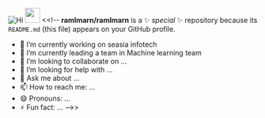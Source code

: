 ![Hi](https://encrypted-tbn0.gstatic.com/images?q=tbn:ANd9GcTI1_AM9HyBmoagrC5P2a-QQV_C-bKg9GOb1A&s)
<img src="https://em-content.zobj.net/source/animated-noto-color-emoji/356/waving-hand_medium-light-skin-tone_1f44b-1f3fc_1f3fc.gif" width="30px">
<<!--
**ramImarn/ramImarn** is a ✨ _special_ ✨ repository because its `README.md` (this file) appears on your GitHub profile.

- 🔭 I’m currently working on seasia infotech 
- 🌱 I’m currently leading a team in Machine learning team
- 👯 I’m looking to collaborate on ...
- 🤔 I’m looking for help with ...
- 💬 Ask me about ...
- 📫 How to reach me: ...
- 😄 Pronouns: ...
- ⚡ Fun fact: ...
-->>
